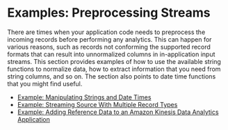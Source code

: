 # Examples: Preprocessing Streams<a name="apps-preprocess-stream"></a>

There are times when your application code needs to preprocess the incoming records before performing any analytics\. This can happen for various reasons, such as records not conforming the supported record formats that can result into unnormalized columns in in\-application input streams\. This section provides examples of how to use the available string functions to normalize data, how to extract information that you need from string columns, and so on\. The section also points to date time functions that you might find useful\.


+ [Example: Manipulating Strings and Date Times](app-string-datetime-manipulation.md)
+ [Example: Streaming Source With Multiple Record Types](app-tworecordtypes.md)
+ [Example: Adding Reference Data to an Amazon Kinesis Data Analytics Application](app-add-reference-data.md)
